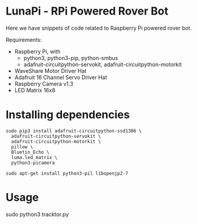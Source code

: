 # LunaPi - RPi Powered Rover Bot

Here we have snippets of code related to Raspberry Pi powered rover bot.

Requirements:
 - Raspberry Pi, with
   - python3, python3-pip, python-smbus
   - adafruit-circuitpython-servokit, adafruit-circuitpython-motorkit
 - WaveShare Motor Driver Hat
 - Adafruit 16 Channel Servo Driver Hat
 - Raspberry Camera v1.3
 - LED Matrix 16x8

# Installing dependencies

```
sudo pip3 install adafruit-circuitpython-ssd1306 \
  adafruit-circuitpython-servokit \
  adafruit-circuitpython-motorkit \
  pillow \
  Bluetin_Echo \
  luma.led_matrix \
  python3-picamera

sudo apt-get install python3-pil libopenjp2-7
```


# Usage

sudo python3 tracktor.py

